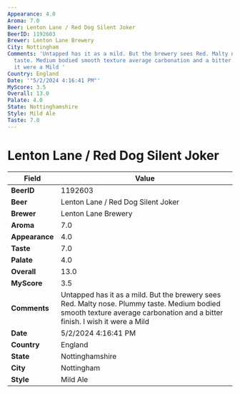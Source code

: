 ```yaml
---
Appearance: 4.0
Aroma: 7.0
Beer: Lenton Lane / Red Dog Silent Joker
BeerID: 1192603
Brewer: Lenton Lane Brewery
City: Nottingham
Comments: 'Untapped has it as a mild. But the brewery sees Red. Malty nose. Plummy
  taste. Medium bodied smooth texture average carbonation and a bitter finish. I wish
  it were a Mild '
Country: England
Date: '"5/2/2024 4:16:41 PM"'
MyScore: 3.5
Overall: 13.0
Palate: 4.0
State: Nottinghamshire
Style: Mild Ale
Taste: 7.0
---
```


# Lenton Lane / Red Dog Silent Joker

| Field         | Value |
|---------------|-------|
| **BeerID** | 1192603 |
| **Beer** | Lenton Lane / Red Dog Silent Joker |
| **Brewer** | Lenton Lane Brewery |
| **Aroma** | 7.0 |
| **Appearance** | 4.0 |
| **Taste** | 7.0 |
| **Palate** | 4.0 |
| **Overall** | 13.0 |
| **MyScore** | 3.5 |
| **Comments** | Untapped has it as a mild. But the brewery sees Red. Malty nose. Plummy taste. Medium bodied smooth texture average carbonation and a bitter finish. I wish it were a Mild  |
| **Date** | 5/2/2024 4:16:41 PM |
| **Country** | England |
| **State** | Nottinghamshire |
| **City** | Nottingham |
| **Style** | Mild Ale |
